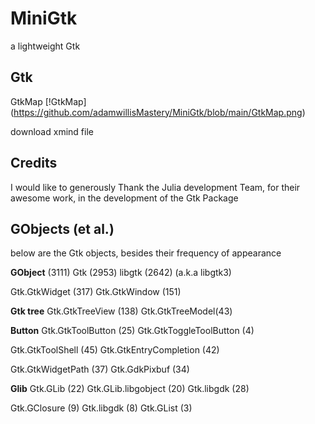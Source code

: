 # MiniGtk

a lightweight Gtk 

## Gtk
GtkMap 
[!GtkMap[](https://github.com/adamwillisMastery/MiniGtk/blob/main/GtkMap.png)](https://github.com/adamwillisMastery/MiniGtk/blob/main/GtkMap.png)


download xmind file

## Credits
I would like to generously Thank the Julia development Team, for their awesome work, in the development of the Gtk Package

## GObjects (et al.)
below are the Gtk objects, besides their frequency of appearance

__GObject__ (3111)
Gtk (2953)
libgtk (2642) (a.k.a libgtk3)

Gtk.GtkWidget (317)
Gtk.GtkWindow (151)

__Gtk tree__
Gtk.GtkTreeView (138)
Gtk.GtkTreeModel(43)

__Button__
Gtk.GtkToolButton (25)
Gtk.GtkToggleToolButton (4)

Gtk.GtkToolShell (45)
Gtk.GtkEntryCompletion (42)

Gtk.GtkWidgetPath (37)
Gtk.GdkPixbuf (34)

__Glib__
Gtk.GLib (22)
Gtk.GLib.libgobject (20)
Gtk.libgdk (28)

Gtk.GClosure (9)
Gtk.libgdk (8)
Gtk.GList (3)